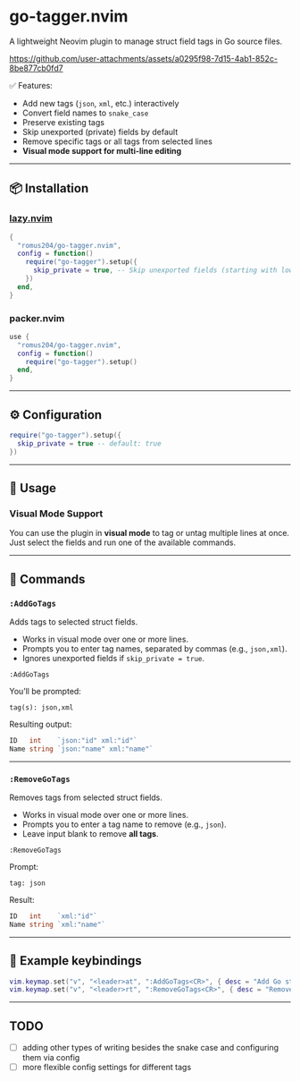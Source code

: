 # go-tagger.nvim

A lightweight Neovim plugin to manage struct field tags in Go source files.

https://github.com/user-attachments/assets/a0295f98-7d15-4ab1-852c-8be877cb0fd7

✅ Features:
- Add new tags (`json`, `xml`, etc.) interactively
- Convert field names to `snake_case`
- Preserve existing tags
- Skip unexported (private) fields by default
- Remove specific tags or all tags from selected lines
- **Visual mode support for multi-line editing**

---

## 📦 Installation

### [lazy.nvim](https://github.com/folke/lazy.nvim)

```lua
{
  "romus204/go-tagger.nvim",
  config = function()
    require("go-tagger").setup({
      skip_private = true, -- Skip unexported fields (starting with lowercase)
    })
  end,
}
```

### packer.nvim

```lua
use {
  "romus204/go-tagger.nvim",
  config = function()
    require("go-tagger").setup()
  end,
}
```

---

## ⚙️ Configuration

```lua
require("go-tagger").setup({
  skip_private = true -- default: true
})
```

---

## 🚀 Usage

### Visual Mode Support

You can use the plugin in **visual mode** to tag or untag multiple lines at once. Just select the fields and run one of the available commands.

---

## 🔧 Commands

### `:AddGoTags`

Adds tags to selected struct fields.

- Works in visual mode over one or more lines.
- Prompts you to enter tag names, separated by commas (e.g., `json,xml`).
- Ignores unexported fields if `skip_private = true`.

```vim
:AddGoTags
```

You’ll be prompted:

```
tag(s): json,xml
```

Resulting output:

```go
ID   int    `json:"id" xml:"id"`
Name string `json:"name" xml:"name"`
```

---

### `:RemoveGoTags`

Removes tags from selected struct fields.

- Works in visual mode over one or more lines.
- Prompts you to enter a tag name to remove (e.g., `json`).
- Leave input blank to remove **all tags**.

```vim
:RemoveGoTags
```

Prompt:

```
tag: json
```

Result:

```go
ID   int    `xml:"id"`
Name string `xml:"name"`
```

---

## 🔑 Example keybindings

```lua
vim.keymap.set("v", "<leader>at", ":AddGoTags<CR>", { desc = "Add Go struct tags", silent = true })
vim.keymap.set("v", "<leader>rt", ":RemoveGoTags<CR>", { desc = "Remove Go struct tags", silent = true })
```

---

## TODO
- [ ] adding other types of writing besides the snake case and configuring them via config  
- [ ] more flexible config settings for different tags
